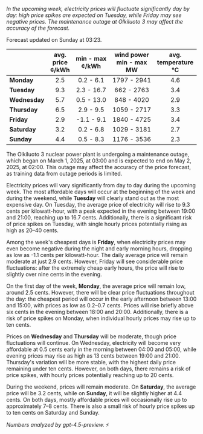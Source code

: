 *In the upcoming week, electricity prices will fluctuate significantly day by day: high price spikes are expected on Tuesday, while Friday may see negative prices. The maintenance outage at Olkiluoto 3 may affect the accuracy of the forecast.*

Forecast updated on Sunday at 03:23.

|             | avg.<br>price<br>¢/kWh | min - max<br>¢/kWh | wind power<br>min - max<br>MW | avg.<br>temperature<br>°C |
|:------------|:----------------------:|:-------------------:|:----------------------------:|:-------------------------:|
| **Monday**      |          2.5           |      0.2 - 6.1      |          1797 - 2941         |            4.6            |
| **Tuesday**     |          9.3           |     2.3 - 16.7      |           662 - 2763         |            3.4            |
| **Wednesday**   |          5.7           |     0.5 - 13.0      |           848 - 4020         |            2.9            |
| **Thursday**    |          6.5           |      2.9 - 9.5      |          1059 - 2717         |            3.3            |
| **Friday**      |          2.9           |     -1.1 - 9.1      |          1840 - 4725         |            3.4            |
| **Saturday**    |          3.2           |      0.2 - 6.8      |          1029 - 3181         |            2.7            |
| **Sunday**      |          4.4           |      0.5 - 8.3      |          1176 - 3536         |            2.3            |

The Olkiluoto 3 nuclear power plant is undergoing a maintenance outage, which began on March 1, 2025, at 03:00 and is expected to end on May 2, 2025, at 02:00. This outage may affect the accuracy of the price forecast, as training data from outage periods is limited.

Electricity prices will vary significantly from day to day during the upcoming week. The most affordable days will occur at the beginning of the week and during the weekend, while **Tuesday** will clearly stand out as the most expensive day. On Tuesday, the average price of electricity will rise to 9.3 cents per kilowatt-hour, with a peak expected in the evening between 19:00 and 21:00, reaching up to 16.7 cents. Additionally, there is a significant risk of price spikes on Tuesday, with single hourly prices potentially rising as high as 20–40 cents.

Among the week's cheapest days is **Friday**, when electricity prices may even become negative during the night and early morning hours, dropping as low as -1.1 cents per kilowatt-hour. The daily average price will remain moderate at just 2.9 cents. However, Friday will see considerable price fluctuations: after the extremely cheap early hours, the price will rise to slightly over nine cents in the evening.

On the first day of the week, **Monday**, the average price will remain low, around 2.5 cents. However, there will be clear price fluctuations throughout the day: the cheapest period will occur in the early afternoon between 13:00 and 15:00, with prices as low as 0.2–0.7 cents. Prices will rise briefly above six cents in the evening between 18:00 and 20:00. Additionally, there is a risk of price spikes on Monday, when individual hourly prices may rise up to ten cents.

Prices on **Wednesday** and **Thursday** will be moderate, though price fluctuations will continue. On Wednesday, electricity will become very affordable at 0.5 cents early in the morning between 04:00 and 05:00, while evening prices may rise as high as 13 cents between 19:00 and 21:00. Thursday's variation will be more stable, with the highest daily price remaining under ten cents. However, on both days, there remains a risk of price spikes, with hourly prices potentially reaching up to 20 cents.

During the weekend, prices will remain moderate. On **Saturday**, the average price will be 3.2 cents, while on **Sunday**, it will be slightly higher at 4.4 cents. On both days, mostly affordable prices will occasionally rise up to approximately 7–8 cents. There is also a small risk of hourly price spikes up to ten cents on Saturday and Sunday.

*Numbers analyzed by gpt-4.5-preview.* ⚡
